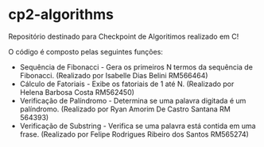# cp2-algorithms
Repositório destinado para Checkpoint de Algoritimos realizado em C!

O código é composto pelas seguintes funções:

- Sequência de Fibonacci - Gera os primeiros N termos da sequência de Fibonacci. (Realizado por Isabelle Dias Belini RM566464)
- Cálculo de Fatoriais - Exibe os fatoriais de 1 até N. (Realizado por Helena Barbosa Costa RM562450)
- Verificação de Palíndromo - Determina se uma palavra digitada é um palíndromo. (Realizado por Ryan Amorim De Castro Santana RM 564393)
- Verificação de Substring - Verifica se uma palavra está contida em uma frase. (Realizado por Felipe Rodrigues Ribeiro dos Santos RM565274)
